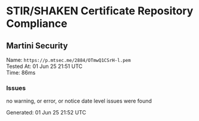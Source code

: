 # STIR/SHAKEN Certificate Repository Compliance

## Martini Security

Name: `https://p.mtsec.me/2884/OTmwQ1CSrH-l.pem`\
Tested At: 01 Jun 25 21:51 UTC\
Time: 86ms

### Issues

no warning, or error, or notice date level issues were found

Generated: 01 Jun 25 21:52 UTC